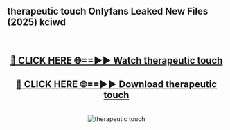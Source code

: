 <h2>therapeutic touch Onlyfans Leaked New Files (2025) kciwd</h2>
<br>
<div align="center">
<h2><a href="https://mediafiles.top/therapeutic_touch&ref=git" rel="nofollow">🔴 CLICK HERE 🌐==►► Watch therapeutic touch</a></h2>
<h2><a href="https://mediafiles.top/therapeutic_touch&ref=git" rel="nofollow">🔴 CLICK HERE 🌐==►► Download therapeutic touch</a></h2>
<br>
<a href="https://mediafiles.top/therapeutic_touch&ref=git" rel="nofollow" data-target="animated-image.originalLink"><img src="https://i.ibb.co.com/xMMVF88/686577567.gif" alt="therapeutic touch" style="max-width: 100%; display: inline-block;" data-target="animated-image.originalImage"></a>
</div>
<br>
<br>